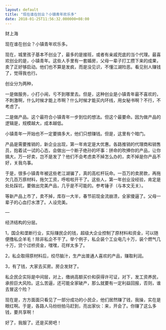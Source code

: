 ```yaml
---
layout: default
title: "现在谁在创业？小镇青年欢乐多"
date: 2018-01-25T11:56:32.000000+08:00
---
```


财上海

现在谁在创业？小镇青年欢乐多。


现在，城里孩子基本不创业了，最多的是接班，或者有亲戚兜底的当个代理。最喜欢创业的是，小镇青年。这些人手里有一套婚房，父母一辈子打工攒下来的成果，卖了正好够启动。他们也不算是发疯，而是没见识，不懂江湖险恶。看见别人赚钱了，觉得我也行。


创业分为两种，


一是做服务，小打小闹，亏不到哪里去。但是，这种创业是小镇青年最不喜欢的，不刺激啊，什么时候才能上市啊？什么时候才能买内环线，用女秘书啊？不行，不考虑了。


二是做产品。这个最符合小镇青年一步到位的想法。但这个最要命。因为做产品的逻辑是，规模越大，成本越低。


小镇青年一开始也不一定要搞多大，他们只想赚钱。但是，这里有个暗门。


产品是需要推销的，新企业出现，第一年肯定是大优惠。各路推销的代理商和销售员，抱着试一试的心态，会做出一个断子绝孙的坏事：拼命的吹捧你的产品，让你搞大，万一好卖，岂不是发了？他们不会考虑卖不掉怎么办的，卖不掉是你产品不好，关我鸟事。


于是，很多小镇青年被这些老江湖骗了，真的高杠杆玩命。一百万的卖房款，再拖欠几百万原材料，拖欠工资，呼啦啦开干了。这些人，第一年创业没经验，肯定是处处踩坑，要做出完美产品，几乎是不可能的。参考锤子（与本文无关）。


等新产品上市了，卖不掉，库存一大半，春节前现金流崩溃，全家傻逼了。父母一辈子的心血打水漂了。人设完美。

—

经济结构的分层。


1，国企和垄断行业，实际赚民企的钱，超级大企业控制了原材料和资金，可以随便撸私企羊毛！除非私企不干了。举个例子，私企装个工业电几十万，装个燃气几十万，贷个过桥资金，嘿嘿，花样太多了。


2，私企取得原材料后，绞尽脑汁，生产出普通人喜欢的产品，赚取利润。


3，有了钱，大家去买房。房企发财了。


私企民企实际是中间层，对上，缴纳高额买价和获得许可证，对下，发工资养民，承担巨大风险。这么苦逼，还可能全家破产，那么就要有一定利益回报，否则，谁去冒这个险？


现在是，方方面面只看见了一部分成功的小民企，他们居然赚了钱，我操，实在是眼红啊。于是，各路人马纷纷拍马赶到，亮出家伙：来，开会了。你赚了这么多钱，要共享啊！


好了，我服了。还是买房吧！

